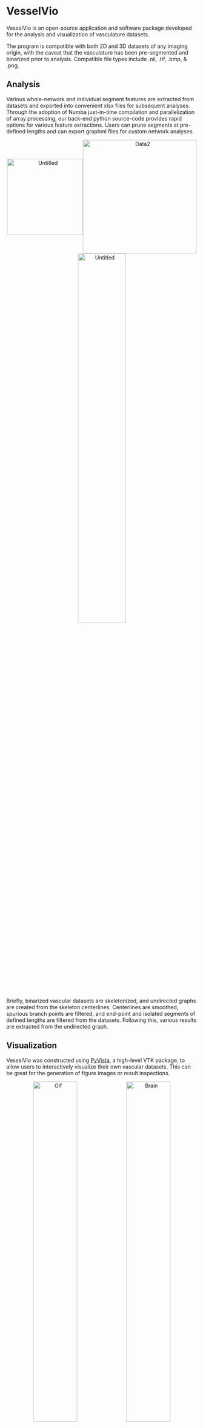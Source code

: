 # VesselVio
VesselVio is an open-source application and software package developed for the analysis and visualization of vasculature datasets. 

The program is compatible with both 2D and 3D datasets of any imaging origin, with the caveat that the vasculature has been pre-segmented and binarized prior to analysis. Compatible file types include .nii, .tif, .bmp, & .png. 

## Analysis
Various whole-network and individual segment features are extracted from datasets and exported into convenient xlsx files for subsequent analyses. Through the adoption of Numba just-in-time compilation and parallelization of array processing, our back-end python source-code provides rapid options for various feature extractions. Users can prune segments at pre-defined lengths and can export graphml files for custom network analyses.

<p align="center">
  <img align="center" height="200" alt="Untitled" src="https://user-images.githubusercontent.com/70919881/121594866-a369c100-ca0b-11eb-9e17-f59a55763a98.png" /><img align="center" height="300" alt="Data2" src="https://user-images.githubusercontent.com/70919881/121596339-4ff87280-ca0d-11eb-94e9-818d6928f070.png" />
  
<img align="center" width="50%" alt="Untitled" src="https://i.imgur.com/szFAVii.png" />
</p>

Briefly, binarized vascular datasets are skeletonized, and undirected graphs are created from the skeleton centerlines. Centerlines are smoothed, spurious branch points are filtered, and end-point and isolated segments of defined lengths are filtered from the datasets. Following this, various results are extracted from the undirected graph.


## Visualization
VesselVio was constructed using [PyVista](https://github.com/pyvista/pyvista), a high-level VTK package, to allow users to interactively visualize their own vascular datasets. This can be great for the generation of figure images or result inspections.

<p align="center">
  <img width="48%" alt="Gif" src="https://user-images.githubusercontent.com/70919881/121599185-b337d400-ca10-11eb-8d66-1b1bb1e0040c.mp4" /> <img width="48%" alt="Brain" src="https://user-images.githubusercontent.com/70919881/121599523-28a3a480-ca11-11eb-8340-c29350998f02.mp4">
  
  <img align="center" width="70%" alt="Untitled" src="https://i.imgur.com/wnxSylE.png" />
  
</p>

The front-end application was constructed using [PyQt5](https://github.com/PyQt5/PyQt).

Any suggestions, improvements, or comments should be directed to Jacob Bumgarner.

If you use VesselVio in your research, please cite our [pre-print publication](https://www.researchsquare.com/article/rs-608609/v1).

https://www.researchsquare.com/article/rs-608609/v1


